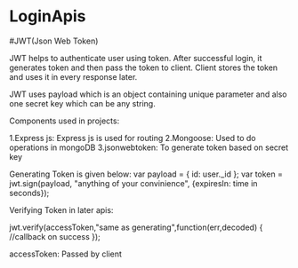 # LoginApis
#JWT(Json Web Token)

JWT helps to authenticate user using token. After successful login, it generates token and then pass the token to client.
Client stores the token and uses it in every response later. 

JWT uses payload which is an object containing unique parameter and also one secret key which can be any string.

Components used in projects:

1.Express js: Express js is used for routing
2.Mongoose: Used to do operations in mongoDB
3.jsonwebtoken: To generate token based on secret key

Generating Token is given below:
var payload = { id: user._id };
var token = jwt.sign(payload, "anything of your convinience", {expiresIn: time in seconds});

Verifying Token in later apis:

jwt.verify(accessToken,"same as generating",function(err,decoded)
	{
		//callback on success
	});
  
  accessToken: Passed by client 
  
